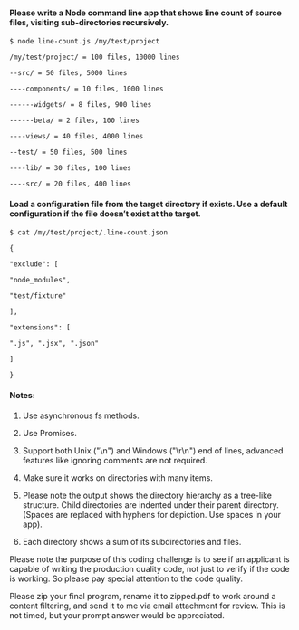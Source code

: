 #### Please write a Node command line app that shows line count of source files, visiting sub-directories recursively.


`$ node line-count.js /my/test/project`


```
/my/test/project/ = 100 files, 10000 lines

--src/ = 50 files, 5000 lines

----components/ = 10 files, 1000 lines

------widgets/ = 8 files, 900 lines

------beta/ = 2 files, 100 lines

----views/ = 40 files, 4000 lines

--test/ = 50 files, 500 lines

----lib/ = 30 files, 100 lines

----src/ = 20 files, 400 lines
```


#### Load a configuration file from the target directory if exists. Use a default configuration if the file doesn’t exist at the target.


`$ cat /my/test/project/.line-count.json`


```
{

"exclude": [

"node_modules",

"test/fixture"

],

"extensions": [

".js", ".jsx", ".json"

]

}
```


#### Notes:

1. Use asynchronous fs methods.

2. Use Promises.

3. Support both Unix ("\n") and Windows ("\r\n") end of lines,
advanced features like ignoring comments are not required.

4. Make sure it works on directories with many items.

5. Please note the output shows the directory hierarchy as a tree-like structure.
Child directories are indented under their parent directory.
(Spaces are replaced with hyphens for depiction. Use spaces in your app).

6. Each directory shows a sum of its subdirectories and files.

Please note the purpose of this coding challenge is to see if an applicant
is capable of writing the production quality code, not just to verify if
the code is working. So please pay special attention to the code quality.

Please zip your final program, rename it to zipped.pdf to work around a content
filtering, and send it to me via email attachment for review. This is not timed,
but your prompt answer would be appreciated.
